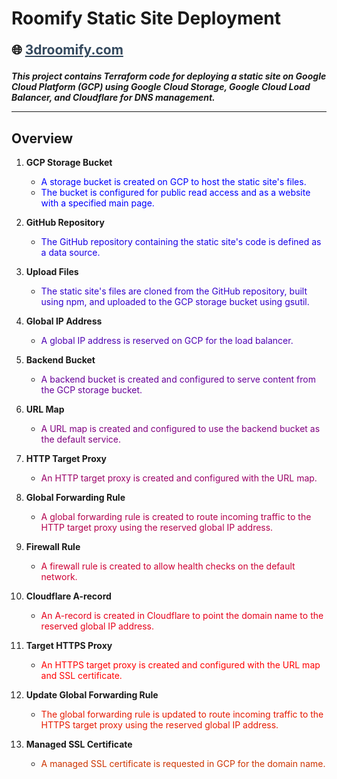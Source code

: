 # Roomify Static Site Deployment

<p style="font-size: 1.5em; font-weight: bold;">🌐 <a href="https://3droomify.com" style="color: #34495e; text-decoration: underline;" target="_blank">3droomify.com</a></p>

**_This project contains Terraform code for deploying a static site on Google Cloud Platform (GCP) using Google Cloud Storage, Google Cloud Load Balancer, and Cloudflare for DNS management._**
***
## Overview

1. **GCP Storage Bucket**
   - <span style="color: rgb(0, 0, 255)">A storage bucket is created on GCP to host the static site's files.</span>
   - <span style="color:rgb(0, 0, 255)">The bucket is configured for public read access and as a website with a specified main page.</span>

2. **GitHub Repository**
   - <span style="color: rgb(26, 0, 230);">The GitHub repository containing the static site's code is defined as a data source.</span>

3. **Upload Files**
   - <span style="color: rgb(52, 0, 205);">The static site's files are cloned from the GitHub repository, built using npm, and uploaded to the GCP storage bucket using gsutil.</span>

4. **Global IP Address**
   - <span style="color: rgb(77, 0, 179);">A global IP address is reserved on GCP for the load balancer.</span>

5. **Backend Bucket**
   - <span style="color: rgb(103, 0, 154)">A backend bucket is created and configured to serve content from the GCP storage bucket.</span>

6. **URL Map**
   - <span style="color: rgb(128, 0, 128)">A URL map is created and configured to use the backend bucket as the default service.</span>

7. **HTTP Target Proxy**
   - <span style="color: rgb(154, 0, 103)">An HTTP target proxy is created and configured with the URL map.</span>

8. **Global Forwarding Rule**
   - <span style="color: rgb(179, 0, 77)">A global forwarding rule is created to route incoming traffic to the HTTP target proxy using the reserved global IP address.</span>

9. **Firewall Rule**
   - <span style="color: rgb(205, 0, 52)">A firewall rule is created to allow health checks on the default network.</span>

10. **Cloudflare A-record**
    - <span style="color: rgb(230, 0, 26)">An A-record is created in Cloudflare to point the domain name to the reserved global IP address.</span>

11. **Target HTTPS Proxy**
    - <span style="color: rgb(255, 0, 0)">An HTTPS target proxy is created and configured with the URL map and SSL certificate.</span>

12. **Update Global Forwarding Rule**
    - <span style="color: rgb(230, 26, 0)">The global forwarding rule is updated to route incoming traffic to the HTTPS target proxy using the reserved global IP address.</span>

13. **Managed SSL Certificate**
    - <span style="color: rgb(205, 52, 0)">A managed SSL certificate is requested in GCP for the domain name.</span>